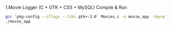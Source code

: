 
1.Movie Logger (C + GTK + CSS + MySQL)
   Compile & Run
```bash
gcc `pkg-config --cflags --libs gtk+-3.0` Movies.c -o movie_app -lmysqlclient
./movie_app
```
